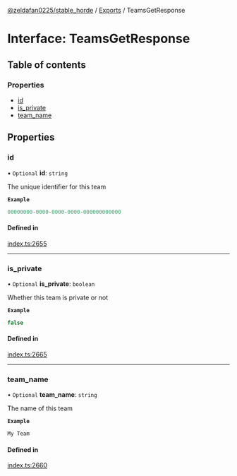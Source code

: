 [@zeldafan0225/stable_horde](../modules.md) / [Exports](../modules.md) / TeamsGetResponse

# Interface: TeamsGetResponse

## Table of contents

### Properties

- [id](TeamsGetResponse.md#id)
- [is\_private](TeamsGetResponse.md#is_private)
- [team\_name](TeamsGetResponse.md#team_name)

## Properties

### id

• `Optional` **id**: `string`

The unique identifier for this team

**`Example`**

```ts
00000000-0000-0000-0000-000000000000
```

#### Defined in

[index.ts:2655](https://github.com/ZeldaFan0225/stable_horde/blob/bf3b9d2/index.ts#L2655)

___

### is\_private

• `Optional` **is\_private**: `boolean`

Whether this team is private or not

**`Example`**

```ts
false
```

#### Defined in

[index.ts:2665](https://github.com/ZeldaFan0225/stable_horde/blob/bf3b9d2/index.ts#L2665)

___

### team\_name

• `Optional` **team\_name**: `string`

The name of this team

**`Example`**

```ts
My Team
```

#### Defined in

[index.ts:2660](https://github.com/ZeldaFan0225/stable_horde/blob/bf3b9d2/index.ts#L2660)
